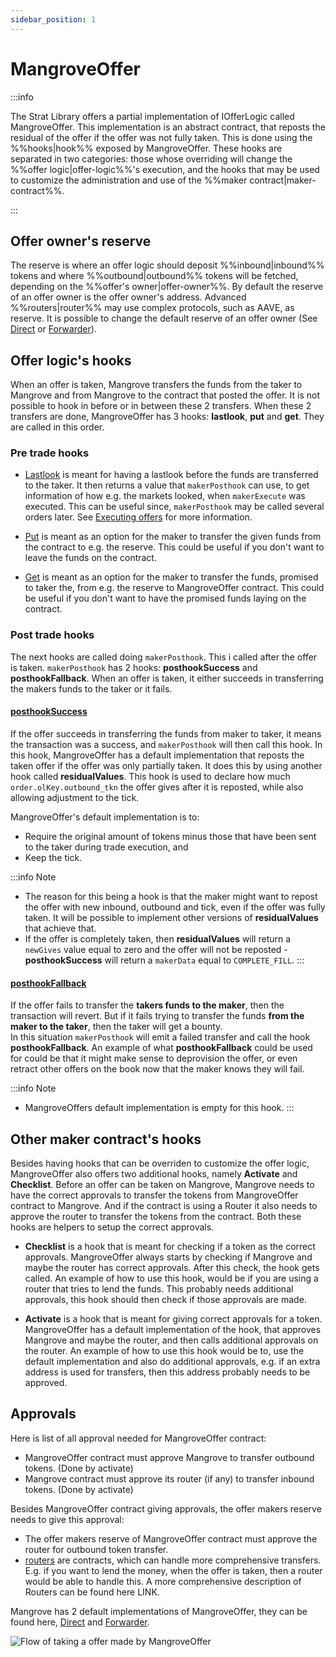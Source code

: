 ```yaml
---
sidebar_position: 1
---
```


# MangroveOffer

:::info

The Strat Library offers a partial implementation of IOfferLogic called MangroveOffer. This implementation is an abstract contract, that reposts the residual of the offer if the offer was not fully taken. This is done using the %%hooks|hook%% exposed by MangroveOffer. These hooks are separated in two categories: those whose overriding will change the %%offer logic|offer-logic%%'s execution, and the hooks that may be used to customize the administration and use of the %%maker contract|maker-contract%%. 

:::

## Offer owner's reserve

The reserve is where an offer logic should deposit %%inbound|inbound%% tokens and where %%outbound|outbound%% tokens will be fetched, depending on the %%offer's owner|offer-owner%%. By default the reserve of an offer owner is the offer owner's address. Advanced %%routers|router%% may use complex protocols, such as AAVE, as reserve. It is possible to change the default reserve of an offer owner (See [Direct](direct.md) or [Forwarder](forwarder.md)).

## Offer logic's hooks

When an offer is taken, Mangrove transfers the funds from the taker to Mangrove and from Mangrove to the contract that posted the offer. It is not possible to hook in before or in between these 2 transfers. When these 2 transfers are done, MangroveOffer has 3 hooks: **lastlook**, **put** and **get**. They are called in this order.

### Pre trade hooks

* [Lastlook](../../technical-references/main-hooks.md#last-look-before-trade) is meant for having a lastlook before the funds are transferred to the taker. It then returns a value that `makerPosthook` can use, to get information of how e.g. the markets looked, when `makerExecute` was executed. This can be useful since, `makerPosthook` may be called several orders later. See [Executing offers](../../../protocol/technical-references/taking-and-making-offers/reactive-offer/executing-offers.md) for more information.

* [Put](../../technical-references/main-hooks.md#managing-takers-payment) is meant as an option for the maker to transfer the given funds from the contract to e.g. the reserve. This could be useful if you don't want to leave the funds on the contract.

* [Get](../../technical-references/main-hooks.md#sourcing-liquidity) is meant as an option for the maker to transfer the funds, promised to taker the, from e.g. the reserve to MangroveOffer contract. This could be useful if you don't want to have the promised funds laying on the contract.

### Post trade hooks

The next hooks are called doing `makerPosthook`. This i called after the offer is taken. `makerPosthook` has 2 hooks: **posthookSuccess** and **posthookFallback**. When an offer is taken, it either succeeds in transferring the makers funds to the taker or it fails.

#### [posthookSuccess](../../technical-references/main-hooks.md#posthook-after-trade-success)

If the offer succeeds in transferring the funds from maker to taker, it means the transaction was a success, and `makerPosthook` will then call this hook. In this hook, MangroveOffer has a default implementation that reposts the taken offer if the offer was only partially taken. It does this by using another hook called **residualValues**. This hook is used to declare how much `order.olKey.outbound_tkn` the offer gives after it is reposted, while also allowing adjustment to the tick.<br />

MangroveOffer's default implementation is to:
* Require the original amount of tokens minus those that have been sent to the taker during trade execution, and
* Keep the tick.

:::info Note
* The reason for this being a hook is that the maker might want to repost the offer with new inbound, outbound and tick, even if the offer was fully taken. It will be possible to implement other versions of **residualValues** that achieve that.
* If the offer is completely taken, then **residualValues** will return a `newGives` value equal to zero and the offer will not be reposted - **posthookSuccess** will return a `makerData` equal to `COMPLETE_FILL`.
:::

#### [posthookFallback](../../technical-references/main-hooks.md#posthook-after-trade-failure)

If the offer fails to transfer the **takers funds to the maker**, then the transaction will revert. But if it fails trying to transfer the funds **from the maker to the taker**, then the taker will get a bounty.<br /> In this situation `makerPosthook` will emit a failed transfer and call the hook **posthookFallback**. An example of what **posthookFallback** could be used for could be that it might make sense to deprovision the offer, or even retract other offers on the book now that the maker knows  they will fail.

:::info Note
* MangroveOffers default implementation is empty for this hook.
:::

## Other maker contract's hooks

Besides having hooks that can be overriden to customize the offer logic, MangroveOffer also offers two additional hooks, namely **Activate** and **Checklist**. Before an offer can be taken on Mangrove, Mangrove needs to have the correct approvals to transfer the tokens from MangroveOffer contract to Mangrove. And if the contract is using a Router it also needs to approve the router to transfer the tokens from the contract. Both these hooks are helpers to setup the correct approvals.

* **Checklist** is a hook that is meant for checking if a token as the correct approvals. MangroveOffer always starts by checking if Mangrove and maybe the router has correct approvals. After this check, the hook gets called. An example of how to use this hook, would be if you are using a router that tries to lend the funds. This probably needs additional approvals, this hook should then check if those approvals are made.

* **Activate** is a hook that is meant for giving correct approvals for a token. MangroveOffer has a default implementation of the hook, that approves Mangrove and maybe the router, and then calls additional approvals on the router. An example of how to use this hook would be to, use the default implementation and also do additional approvals, e.g. if an extra address is used for transfers, then this address probably needs to be approved.

## Approvals

Here is list of all approval needed for MangroveOffer contract:

* MangroveOffer contract must approve Mangrove to transfer outbound tokens. (Done by activate)
* Mangrove contract must approve its router (if any) to transfer inbound tokens. (Done by activate)

Besides MangroveOffer contract giving approvals, the offer makers reserve needs to give this approval:

* The offer makers reserve of MangroveOffer contract must approve the router for outbound token transfer.
* [routers](../../technical-references/router.md) are contracts, which can handle more comprehensive transfers. E.g. if you want to lend the money, when the offer is taken, then a router would be able to handle this. A more comprehensive description of Routers can be found here LINK.

Mangrove has 2 default implementations of MangroveOffer, they can be found here, [Direct](direct.md) and [Forwarder](forwarder.md).

![Flow of taking a offer made by MangroveOffer](/img/assets/MangroveOffer.png)
